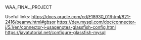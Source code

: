 WAA_FINAL_PROJECT

Useful links:
https://docs.oracle.com/cd/E18930_01/html/821-2416/beamw.html#gbsor
https://dev.mysql.com/doc/connector-j/5.1/en/connector-j-usagenotes-glassfish-config.html
https://javatutorial.net/configure-glassfish-mysql